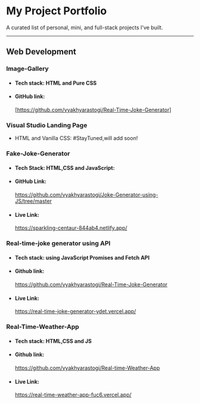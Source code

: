 # My Project Portfolio

A curated list of personal, mini, and full-stack projects I've built.

---

## Web Development

  ### Image-Gallery
  - #### Tech stack: HTML and Pure CSS
  - #### GitHub link:
     [https://github.com/vyakhyarastogi/Real-Time-Joke-Generator]

 ### Visual Studio Landing Page
-  HTML and Vanilla CSS: #StayTuned,will add soon!

 ### Fake-Joke-Generator
  
  - #### Tech Stack:  HTML,CSS and JavaScript:
  
  - #### GitHub Link:
       https://github.com/vyakhyarastogi/Joke-Generator-using-JS/tree/master
  
  - #### Live Link:
       https://sparkling-centaur-844ab4.netlify.app/

 ### Real-time-joke generator using API
- #### Tech stack: using JavaScript Promises and Fetch API
- #### Github link:
     https://github.com/vyakhyarastogi/Real-Time-Joke-Generator

- #### Live Link:
     https://real-time-joke-generator-ydet.vercel.app/

### Real-Time-Weather-App
- #### Tech stack: HTML,CSS and JS
- #### Github link:
     https://github.com/vyakhyarastogi/Real-time-Weather-App
 
- #### Live Link:
     https://real-time-weather-app-fuc6.vercel.app/
